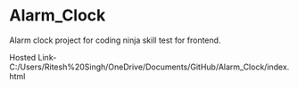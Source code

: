 # Alarm_Clock
Alarm clock project for coding ninja skill test for frontend.

Hosted Link- C:/Users/Ritesh%20Singh/OneDrive/Documents/GitHub/Alarm_Clock/index.html
